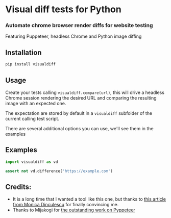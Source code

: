 Visual diff tests for Python
===

### Automate chrome browser render diffs for website testing

Featuring Puppeteer, headless Chrome and  Python image diffing

## Installation

```bash
pip install visualdiff
```

## Usage

Create your tests calling `visualdiff.compare(url)`, this
will drive a headless Chrome session rendering the desired URL
and comparing the resulting image with an expected one.

The expectation are stored by default in a `visualdiff` subfolder of the
current calling test script.

There are several additional options you can use, we'll see them in the
examples

## Examples

```python
import visualdiff as vd

assert not vd.difference('https://example.com')
```

## Credits:

* It is a long time that I wanted a tool like this one,
but thanks to [this article from Monica Dinculescu](https://meowni.ca/posts/2017-puppeteer-tests/)
for finally convincing me.
* Thanks to Mijakogi for [the outstanding work on Pyppeteer](https://github.com/miyakogi/pyppeteer/)
